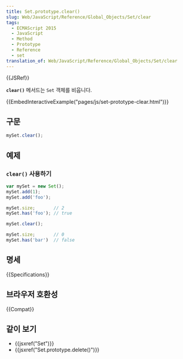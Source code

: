```yaml
---
title: Set.prototype.clear()
slug: Web/JavaScript/Reference/Global_Objects/Set/clear
tags:
  - ECMAScript 2015
  - JavaScript
  - Method
  - Prototype
  - Reference
  - set
translation_of: Web/JavaScript/Reference/Global_Objects/Set/clear
---
```

{{JSRef}}

**`clear()`** 메서드는 `Set` 객체를 비웁니다.

{{EmbedInteractiveExample("pages/js/set-prototype-clear.html")}}

## 구문

```js
mySet.clear();
```

## 예제

### `clear()` 사용하기

```js
var mySet = new Set();
mySet.add(1);
mySet.add('foo');

mySet.size;       // 2
mySet.has('foo'); // true

mySet.clear();

mySet.size;       // 0
mySet.has('bar')  // false
```

## 명세

{{Specifications}}

## 브라우저 호환성

{{Compat}}

## 같이 보기

- {{jsxref("Set")}}
- {{jsxref("Set.prototype.delete()")}}
